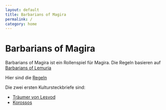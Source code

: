 ```yaml
---
layout: default
title: Barbarians of Magira
permalink: /
category: home
---
```


# Barbarians of Magira

Barbarians of Magira ist ein Rollenspiel für Magira. Die Regeln basieren auf [Barbarians of Lemuria](https://www.barbariansoflemuria.de)

Hier sind die [Regeln](regeln)

Die zwei ersten Kultursteckbriefe sind:
- [Träumer von Lesvod](traeumer)
- [Korossos](korossos)